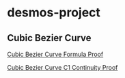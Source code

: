 # desmos-project

## Cubic Bezier Curve
[Cubic Bezier Curve Formula Proof](https://docs.google.com/document/d/1T6UU81if4lbaBHxWIA8GPaVyeN-jLICWFbEH9r_F9Fg/edit?usp=sharing)

[Cubic Bezier Curve C1 Continuity Proof](https://docs.google.com/document/d/1yOPxu6LAcAWaRyBlGrb4e02S1lrvkTArEI2bsm8eq4w/edit?usp=sharing)

